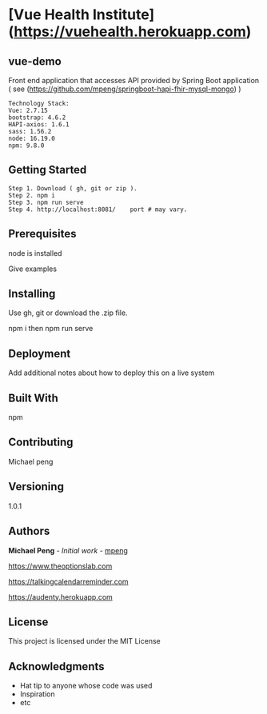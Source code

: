 # [Vue Health Institute] (https://vuehealth.herokuapp.com)

## vue-demo
Front end application that accesses API provided by  Spring Boot application ( see (https://github.com/mpeng/springboot-hapi-fhir-mysql-mongo) )
```
Technology Stack:
Vue: 2.7.15
bootstrap: 4.6.2
HAPI-axios: 1.6.1
sass: 1.56.2
node: 16.19.0
npm: 9.8.0
```


## Getting Started

```
Step 1. Download ( gh, git or zip ).
Step 2. npm i
Step 3. npm run serve
Step 4. http://localhost:8081/    port # may vary.
```
## Prerequisites

node is installed


Give examples



## Installing

Use gh, git or download the .zip file.

npm i
then
npm run serve


## Deployment

Add additional notes about how to deploy this on a live system

## Built With

npm

## Contributing

Michael peng

## Versioning

1.0.1

## Authors

**Michael Peng** - *Initial work* - [mpeng](https://github.com/mpeng)

https://www.theoptionslab.com

https://talkingcalendarreminder.com

https://audenty.herokuapp.com


## License

This project is licensed under the MIT License 

## Acknowledgments

* Hat tip to anyone whose code was used
* Inspiration
* etc


